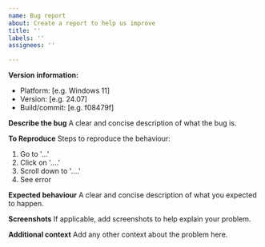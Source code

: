 ```yaml
---
name: Bug report
about: Create a report to help us improve
title: ''
labels: ''
assignees: ''

---
```


**Version information:**
 - Platform: [e.g. Windows 11]
 - Version: [e.g. 24.07]
 - Build/commit: [e.g. f08479f]

**Describe the bug**
A clear and concise description of what the bug is.

**To Reproduce**
Steps to reproduce the behaviour:
1. Go to '...'
2. Click on '....'
3. Scroll down to '....'
4. See error

**Expected behaviour**
A clear and concise description of what you expected to happen.

**Screenshots**
If applicable, add screenshots to help explain your problem.

**Additional context**
Add any other context about the problem here.
